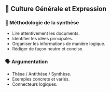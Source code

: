 ## 📘 Culture Générale et Expression

### 📝 Méthodologie de la synthèse
- Lire attentivement les documents.
- Identifier les idées principales.
- Organiser les informations de manière logique.
- Rédiger de façon neutre et concise.

### 🗣️ Argumentation
- Thèse / Antithèse / Synthèse.
- Exemples concrets et variés.
- Connecteurs logiques.
